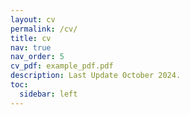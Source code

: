 ```yaml
---
layout: cv
permalink: /cv/
title: cv
nav: true
nav_order: 5
cv_pdf: example_pdf.pdf
description: Last Update October 2024.
toc:
  sidebar: left
---
```

